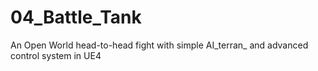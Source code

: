# 04_Battle_Tank

An Open World head-to-head fight with simple AI_terran_ and advanced control system in UE4
